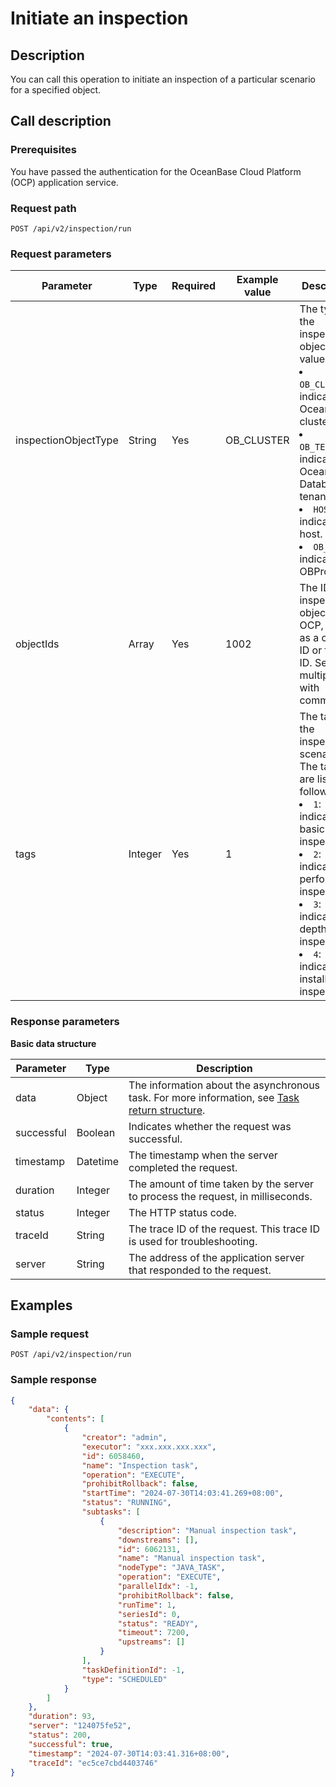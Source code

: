 # Initiate an inspection

## Description

You can call this operation to initiate an inspection of a particular scenario for a specified object.

## Call description

### Prerequisites

You have passed the authentication for the OceanBase Cloud Platform (OCP) application service.

### Request path

`POST /api/v2/inspection/run`

### Request parameters

|  Parameter  |  Type  |  Required  |  Example value  |  Description  |
|--------|--------|--------|----------|--------|
|  inspectionObjectType  |  String  |  Yes  |  OB_CLUSTER  | The type of the inspection object. Valid values: <li>`OB_CLUSTER`: indicates an OceanBase cluster. </li><li>`OB_TENANT`: indicates an OceanBase Database tenant. </li><li>`HOST`: indicates a host. </li><li>`OB_PROXY`: indicates an OBProxy. </li> |
|  objectIds  |  Array  |  Yes  |  1002  | The ID of the inspection object in OCP, such as a cluster ID or tenant ID. Separate multiple IDs with commas (`,`). |
|  tags  |  Integer  |  Yes  |  1  | The tag of the inspection scenario. The tag IDs are listed as follows: <li>`1`: indicates basic inspection. </li><li>`2`: indicates performance inspection. </li><li>`3`: indicates in-depth inspection. </li><li>`4`: indicates installation inspection. </li> |

### Response parameters

**Basic data structure**

|  Parameter  |  Type  |  Description  |
|--------|--------|--------|
|  data  |  Object  | The information about the asynchronous task. For more information, see [Task return structure](../400.task-return-structure.md).  |
|   successful   |  Boolean | Indicates whether the request was successful. |
|   timestamp  |   Datetime   | The timestamp when the server completed the request.  |
| duration | Integer | The amount of time taken by the server to process the request, in milliseconds.  |
| status | Integer | The HTTP status code.  |
| traceId | String | The trace ID of the request. This trace ID is used for troubleshooting.  |
| server | String | The address of the application server that responded to the request.  |

## Examples

### Sample request

`POST /api/v2/inspection/run`

### Sample response

```JSON
{
    "data": {
        "contents": [
            {
                "creator": "admin",
                "executor": "xxx.xxx.xxx.xxx",
                "id": 6058460,
                "name": "Inspection task",
                "operation": "EXECUTE",
                "prohibitRollback": false,
                "startTime": "2024-07-30T14:03:41.269+08:00",
                "status": "RUNNING",
                "subtasks": [
                    {
                        "description": "Manual inspection task",
                        "downstreams": [],
                        "id": 6062131,
                        "name": "Manual inspection task",
                        "nodeType": "JAVA_TASK",
                        "operation": "EXECUTE",
                        "parallelIdx": -1,
                        "prohibitRollback": false,
                        "runTime": 1,
                        "seriesId": 0,
                        "status": "READY",
                        "timeout": 7200,
                        "upstreams": []
                    }
                ],
                "taskDefinitionId": -1,
                "type": "SCHEDULED"
            }
        ]
    },
    "duration": 93,
    "server": "124075fe52",
    "status": 200,
    "successful": true,
    "timestamp": "2024-07-30T14:03:41.316+08:00",
    "traceId": "ec5ce7cbd4403746"
}
```
